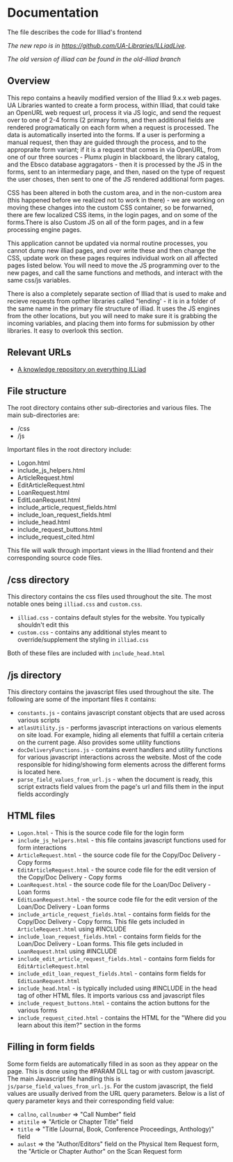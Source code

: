 # Documentation
The file describes the code for Illiad's frontend

*The new repo is in https://github.com/UA-Libraries/ILLiadLive.*

*The old version of illiad can be found in the old-illiad branch*

## Overview
This repo contains a heavily modified version of the Illiad 9.x.x web pages.
UA Libraries wanted to create a form process, within Illiad, that could take an OpenURL web request url, process it via JS logic, and send the request over to one of 2-4 forms (2 primary forms, and then additional fields are rendered programatically on each form when a request is processed.
The data is automatically inserted into the forms. If a user is performing a manual request, then thay are guided through the process, and to the appropraite form variant; if it is a request that comes in via OpenURL, from one of our three sources - Plumx plugin in blackboard, the library catalog, and the Ebsco database aggragators - then it is processed by the JS in the forms, sent to an intermediary page, and then, nased on the type of request the user choses, then sent to one of the JS rendered additional form pages.

CSS has been altered in both the custom area, and in the non-custom area (this happened before we realized not to work in there) - we are working on moving these changes into the custom CSS container, so be forwarned, there are few localized CSS items, in the login pages, and on some of the forms.There is also Custom JS on all of the form pages, and in a few processing engine pages.

This application cannot be updated via normal routine processes, you cannot dump new illiad pages, and over write these and then change the CSS, update work on these pages requires individual work on all affected pages listed below. You will need to move the JS programming over to the new pages, and call the same functions and methods, and interact with the same css/js variables.

There is also a completely separate section of Illiad that is used to make and recieve requests from opther libraries called "lending' - it is in a folder of the same name in the primary file structure of illiad. It uses the JS engines from the other locations, but you will need to make sure it is grabbing the incoming variables, and placing them into forms for submission by other libraries. It easy to overlook this section.

## Relevant URLs
- [A knowledge repository on everything ILLiad](https://support.atlas-sys.com/hc/en-us/categories/360000716874-ILLiad)


## File structure
The root directory contains other sub-directories and various files. The main sub-directories are:
- /css
- /js


Important files in the root directory include:
- Logon.html
- include_js_helpers.html
- ArticleRequest.html
- EditArticleRequest.html
- LoanRequest.html
- EditLoanRequest.html
- include_article_request_fields.html
- include_loan_request_fields.html
- include_head.html
- include_request_buttons.html
- include_request_cited.html

This file will walk through important views in the Illiad frontend and their corresponding source code files.


## /css directory
This directory contains the css files used throughout the site. The most notable ones being `illiad.css` and `custom.css`.
- `illiad.css` - contains default styles for the website. You typically shouldn't edit this
- `custom.css` - contains any additional styles meant to override/supplement the styling in `illiad.css`

Both of these files are included with `include_head.html`

## /js directory
This directory contains the javascript files used throughout the site. The following are some of the important files it contains:
- `constants.js` - contains javascript constant objects that are used across various scripts
- `atlasUtility.js` - performs javascript interactions on various elements on site load. For example, hiding all elements that fulfill a certain criteria on the current page. Also provides some utility functions
- `docDeliveryFunctions.js` - contains event handlers and utility functions for various javascript interactions across the website. Most of the code responsible for hiding/showing form elements across the different forms is located here.
- `parse_field_values_from_url.js` - when the document is ready, this script extracts field values from the page's url and fills them in the input fields accordingly


## HTML files
- `Logon.html` - This is the source code file for the login form
- `include_js_helpers.html` - this file contains javascript functions used for form interactions
- `ArticleRequest.html` - the source code file for the Copy/Doc Delivery - Copy forms
- `EditArticleRequest.html` - the source code file for the edit version of the Copy/Doc Delivery - Copy forms
- `LoanRequest.html` - the source code file for the Loan/Doc Delivery - Loan forms
- `EditLoanRequest.html` - the source code file for the edit version of the Loan/Doc Delivery - Loan forms
- `include_article_request_fields.html` - contains form fields for the Copy/Doc Delivery - Copy forms. This file gets included in `ArticleRequest.html` using #INCLUDE
- `include_loan_request_fields.html` - contains form fields for the Loan/Doc Delivery - Loan forms. This file gets included in `LoanRequest.html` using #INCLUDE
- `include_edit_article_request_fields.html` - contains form fields for `EditArticleRequest.html`
- `include_edit_loan_request_fields.html` - contains form fields for `EditLoanRequest.html`
- `include_head.html` - is typically included using #INCLUDE in the head tag of other HTML files. It imports various css and javascript files
- `include_request_buttons.html` - contains the action buttons for the various forms
- `include_request_cited.html` - contains the HTML for the "Where did you learn about this item?" section in the forms


## Filling in form fields
Some form fields are automatically filled in as soon as they appear on the page. 
This is done using the #PARAM DLL tag or with custom javascript. 
The main Javascript file handling this is `js/parse_field_values_from_url.js`.
For the custom javascript, the field values are usually derived from the URL query parameters. Below is a list of query
parameter keys and their corresponding field value:

- `callno`, `callnumber` => "Call Number" field
- `atitile` => "Article or Chapter Title" field
- `title` => "Title (Journal, Book, Conference Proceedings, Anthology)" field
- `aulast` => the "Author/Editors" field on the Physical Item Request form, the "Article or Chapter Author" on the Scan Request form

